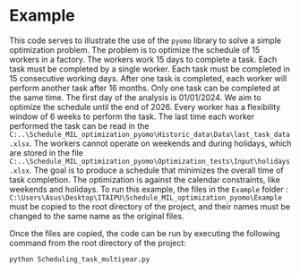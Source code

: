 # Example
This code serves to illustrate the use of the `pyomo` library to solve a simple optimization problem. The problem is to optimize the schedule of 15 workers in a factory. The workers work 15 days to complete a task. Each task must be completed by a single worker. Each task must be completed in 15 consecutive working days. After one task is completed, each worker will perform another task after 16 months. Only one task can be completed at the same time. The first day of the analysis is 01/01/2024. We aim to optimize the schedule until the end of 2026. Every worker has a flexibility window of 6 weeks to perform the task. The last time each worker performed the task can be read in the `C:..\Schedule_MIL_optimization_pyomo\Historic_data\Data\last_task_data.xlsx`. The workers cannot operate on weekends and during holidays, which are stored in the file `C:..\Schedule_MIL_optimization_pyomo\Optimization_tests\Input\holidays.xlsx`.
The goal is to produce a schedule that minimizes the overall time of task completion. The optimization is against the calendar constraints, like weekends and holidays.
To run this example, the files in the `Example` folder : `C:\Users\Asus\Desktop\ITAIPU\Schedule_MIL_optimization_pyomo\Example`  must be copied to the root directory of the project, and their names must be changed to the same name as the original files.

Once the files are copied, the code can be run by executing the following command from the root directory of the project:

```python
python Scheduling_task_multiyear.py
```